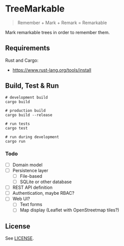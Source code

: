 # TreeMarkable

> Remember + Mark + Remark = Remarkable

Mark remarkable trees in order to remember them.

## Requirements

Rust and Cargo:

* https://www.rust-lang.org/tools/install

## Build, Test & Run

    # development build
    cargo build

    # production build
    cargo build --release

    # run tests
    cargo test

    # run during development
    cargo run

### Todo

- [ ] Domain model
- [ ] Persistence layer
    - [ ] File-based
    - [ ] SQLite or other database
- [ ] REST API definition
- [ ] Authentication, maybe RBAC?
- [ ] Web UI?
    - [ ] Text forms
    - [ ] Map display (Leaflet with OpenStreetmap tiles?)

## License

See [LICENSE](LICENSE.txt).
